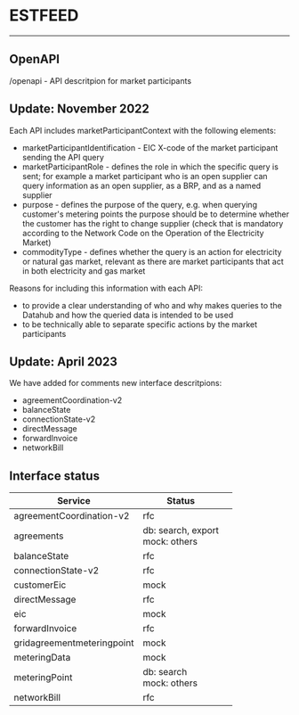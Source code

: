 # ESTFEED

---

## OpenAPI
/openapi - API descritpion for market participants

## Update: November 2022
Each API includes marketParticipantContext with the following elements:
* marketParticipantIdentification - EIC X-code of the market participant sending the API query
* marketParticipantRole - defines the role in which the specific query is sent; for example a market participant who is an open supplier can query information as an open supplier, as a BRP, and as a named supplier
* purpose - defines the purpose of the query, e.g. when querying customer's metering points the purpose should be to determine whether the customer has the right to change supplier (check that is mandatory according to the Network Code on the Operation of the Electricity Market)
* commodityType - defines whether the query is an action for electricity or natural gas market, relevant as there are market participants that act in both electricity and gas market

Reasons for including this information with each API:
* to provide a clear understanding of who and why makes queries to the Datahub and how the queried data is intended to be used 
* to be technically able to separate specific actions by the market participants

## Update: April 2023

We have added for comments new interface descritpions:
- agreementCoordination-v2
- balanceState
- connectionState-v2 
- directMessage
- forwardInvoice
- networkBill

## Interface status

| Service                    | Status                                   |     |
|----------------------------|------------------------------------------|-----|
| agreementCoordination-v2   | rfc                                      |     |
| agreements                 | db: search, export<br/>mock: others<br/> |     |
| balanceState               | rfc                                      |     |
| connectionState-v2         | rfc                                      |     |
| customerEic                | mock                                     |     |
| directMessage              | rfc                                      |     |
| eic                        | mock                                     |     |
| forwardInvoice             | rfc                                      |     |
| gridagreementmeteringpoint | mock                                     |     |
| meteringData               | mock                                     |     |
| meteringPoint              | db: search<br/> mock: others<br/>        |     |
| networkBill                | rfc                                      |     |


